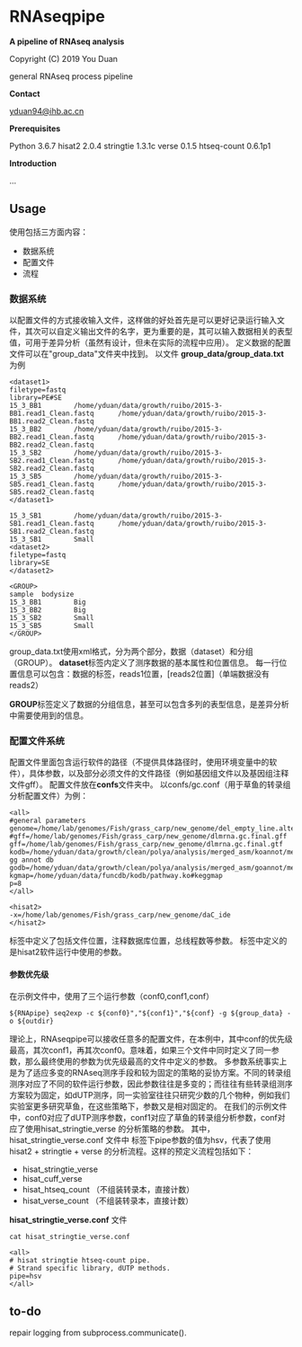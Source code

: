 # RNAseqpipe #

**A pipeline of RNAseq analysis**

Copyright (C) 2019 You Duan

general RNAseq process pipeline

**Contact**

yduan94@ihb.ac.cn

**Prerequisites**

Python 3.6.7
hisat2 2.0.4
stringtie 1.3.1c
verse 0.1.5
htseq-count 0.6.1p1

**Introduction**

...

## Usage ##

使用包括三方面内容：
- 数据系统
- 配置文件
- 流程

### 数据系统 ###
以配置文件的方式接收输入文件，这样做的好处首先是可以更好记录运行输入文件，其次可以自定义输出文件的名字，更为重要的是，其可以输入数据相关的表型值，可用于差异分析（虽然有设计，但未在实际的流程中应用）。
定义数据的配置文件可以在"group_data"文件夹中找到。
以文件 **group_data/group_data.txt** 为例

    <dataset1>
    filetype=fastq
    library=PE#SE
    15_3_BB1        /home/yduan/data/growth/ruibo/2015-3-BB1.read1_Clean.fastq      /home/yduan/data/growth/ruibo/2015-3-BB1.read2_Clean.fastq
    15_3_BB2        /home/yduan/data/growth/ruibo/2015-3-BB2.read1_Clean.fastq      /home/yduan/data/growth/ruibo/2015-3-BB2.read2_Clean.fastq
    15_3_SB2        /home/yduan/data/growth/ruibo/2015-3-SB2.read1_Clean.fastq      /home/yduan/data/growth/ruibo/2015-3-SB2.read2_Clean.fastq
    15_3_SB5        /home/yduan/data/growth/ruibo/2015-3-SB5.read1_Clean.fastq      /home/yduan/data/growth/ruibo/2015-3-SB5.read2_Clean.fastq
    </dataset1>
    
    15_3_SB1        /home/yduan/data/growth/ruibo/2015-3-SB1.read1_Clean.fastq      /home/yduan/data/growth/ruibo/2015-3-SB1.read2_Clean.fastq
    15_3_SB1        Small
    <dataset2>
    filetype=fastq
    library=SE
    </dataset2>
    
    <GROUP>
    sample  bodysize
    15_3_BB1        Big
    15_3_BB2        Big
    15_3_SB2        Small
    15_3_SB5        Small
    </GROUP>

group_data.txt使用xml格式，分为两个部分，数据（dataset）和分组（GROUP）。
**dataset**标签内定义了测序数据的基本属性和位置信息。
每一行位置信息可以包含：数据的标签，reads1位置，[reads2位置]（单端数据没有reads2）

**GROUP**标签定义了数据的分组信息，甚至可以包含多列的表型信息，是差异分析中需要使用到的信息。

### 配置文件系统 ###
配置文件里面包含运行软件的路径（不提供具体路径时，使用环境变量中的软件），具体参数，以及部分必须文件的文件路径（例如基因组文件以及基因组注释文件gff）。
配置文件放在**confs**文件夹中。
以confs/gc.conf（用于草鱼的转录组分析配置文件）为例：

    <all>
    #general parameters
    genome=/home/lab/genomes/Fish/grass_carp/new_genome/del_empty_line.alter.C_idella_female_scaffolds.fasta
    #gff=/home/lab/genomes/Fish/grass_carp/new_genome/dlmrna.gc.final.gff
    gff=/home/lab/genomes/Fish/grass_carp/new_genome/dlmrna.gc.final.gtf
    kodb=/home/yduan/data/growth/clean/polya/analysis/merged_asm/koannot/merged.koannot#ke gg annot db
    godb=/home/yduan/data/growth/clean/polya/analysis/merged_asm/goannot/merged_all.annot
    kgmap=/home/yduan/data/funcdb/kodb/pathway.ko#keggmap
    p=8
    </all>
    
    <hisat2>
    -x=/home/lab/genomes/Fish/grass_carp/new_genome/daC_ide
    </hisat2>
    
*<all>* 标签中定义了包括文件位置，注释数据库位置，总线程数等参数。
*<hisat2>* 标签中定义的是hisat2软件运行中使用的参数。
#### 参数优先级 ####


在示例文件中，使用了三个运行参数（conf0,conf1,conf）

    ${RNApipe} seq2exp -c ${conf0}","${conf1}","${conf} -g ${group_data} -o ${outdir}
    
理论上，RNAseqpipe可以接收任意多的配置文件，在本例中，其中conf的优先级最高，其次conf1，再其次conf0。意味着，如果三个文件中同时定义了同一参数，那么最终使用的参数为优先级最高的文件中定义的参数。
多参数系统事实上是为了适应多变的RNAseq测序手段和较为固定的策略的妥协方案。不同的转录组测序对应了不同的软件运行参数，因此参数往往是多变的；而往往有些转录组测序方案较为固定，如dUTP测序，同一实验室往往只研究少数的几个物种，例如我们实验室更多研究草鱼，在这些策略下，参数又是相对固定的。
在我们的示例文件中，conf0对应了dUTP测序参数，conf1对应了草鱼的转录组分析参数，conf对应了使用hisat_stringtie_verse 的分析策略的参数。
其中，hisat_stringtie_verse.conf 文件中<all> 标签下pipe参数的值为hsv，代表了使用hisat2 + stringtie + verse 的分析流程。这样的预定义流程包括如下：
- hisat_stringtie_verse
- hisat_cuff_verse
- hisat_htseq_count （不组装转录本，直接计数）
- hisat_verse_count （不组装转录本，直接计数）


**hisat_stringtie_verse.conf** 文件

    cat hisat_stringtie_verse.conf
    
    <all>
    # hisat stringtie htseq-count pipe.
    # Strand specific library, dUTP methods.
    pipe=hsv
    </all>


## to-do ##


repair logging from subprocess.communicate().

